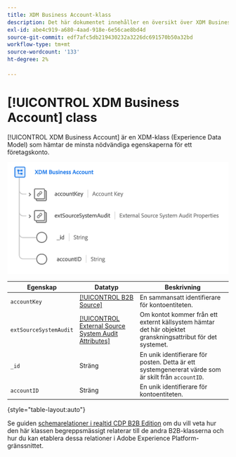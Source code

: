 ```yaml
---
title: XDM Business Account-klass
description: Det här dokumentet innehåller en översikt över XDM Business Account-klassen i Experience Data Model (XDM).
exl-id: abe4c919-a680-4aad-918e-6e56cae8bd4d
source-git-commit: edf7afc5db219430232a3226dc691570b50a32bd
workflow-type: tm+mt
source-wordcount: '133'
ht-degree: 2%

---
```


# [!UICONTROL XDM Business Account] class

[!UICONTROL XDM Business Account] är en XDM-klass (Experience Data Model) som hämtar de minsta nödvändiga egenskaperna för ett företagskonto.

![](../../images/classes/b2b/business-account.png)

| Egenskap | Datatyp | Beskrivning |
| --- | --- | --- |
| `accountKey` | [[!UICONTROL B2B Source]](../../data-types/b2b-source.md) | En sammansatt identifierare för kontoentiteten. |
| `extSourceSystemAudit` | [[!UICONTROL External Source System Audit Attributes]](../../data-types/external-source-system-audit-attributes.md) | Om kontot kommer från ett externt källsystem hämtar det här objektet granskningsattribut för det systemet. |
| `_id` | Sträng | En unik identifierare för posten. Detta är ett systemgenererat värde som är skilt från `accountID`. |
| `accountID` | Sträng | En unik identifierare för kontoentiteten. |

{style=&quot;table-layout:auto&quot;}

Se guiden [schemarelationer i realtid CDP B2B Edition](../../tutorials/relationship-b2b.md) om du vill veta hur den här klassen begreppsmässigt relaterar till de andra B2B-klasserna och hur du kan etablera dessa relationer i Adobe Experience Platform-gränssnittet.
